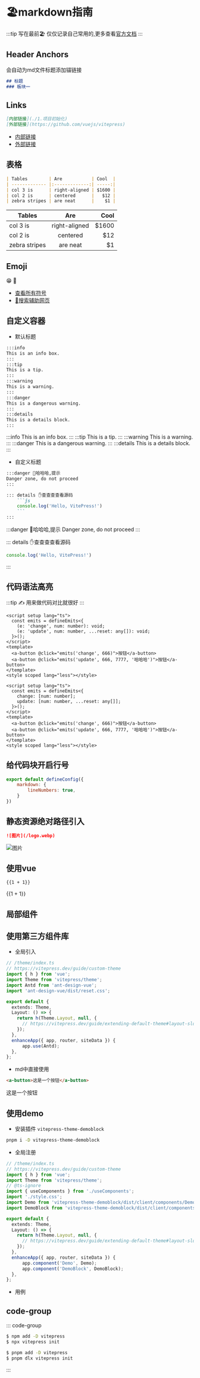 #  🏖️markdown指南
:::tip 写在最前🏖️
仅仅记录自己常用的,更多查看[官方文档](https://vitepress.dev/zh/guide/markdown)
:::

## Header Anchors
会自动为md文件标题添加锚链接

```md
## 标题
### 板块一
```

## Links

```md
[内部链接](./1.项目初始化)
[外部链接](https://github.com/vuejs/vitepress)
```

- [内部链接](./1.项目初始化)
- [外部链接](https://github.com/vuejs/vitepress)



## 表格

```md
| Tables        | Are           | Cool  |
| ------------- |:-------------:| -----:|
| col 3 is      | right-aligned | $1600 |
| col 2 is      | centered      |   $12 |
| zebra stripes | are neat      |    $1 |
```

| Tables        | Are           | Cool  |
| ------------- |:-------------:| -----:|
| col 3 is      | right-aligned | $1600 |
| col 2 is      | centered      |   $12 |
| zebra stripes | are neat      |    $1 |

## Emoji

😁 :100:

- [查看所有符号](https://github.com/markdown-it/markdown-it-emoji/blob/master/lib/data/full.mjs)
- [🧐搜索辅助网页](https://searchemoji.app/zh-hans)


## 自定义容器

- 默认标题

```md
:::info
This is an info box.
:::
:::tip
This is a tip.
:::
:::warning
This is a warning.
:::
:::danger
This is a dangerous warning.
:::
:::details
This is a details block.
:::
```

:::info
This is an info box.
:::
:::tip
This is a tip.
:::
:::warning
This is a warning.
:::
:::danger
This is a dangerous warning.
:::
:::details
This is a details block.
:::


- 自定义标题

```md
:::danger 🤪哈哈哈,提示
Danger zone, do not proceed
:::

::: details ✋查查查查看源码
    ```js
    console.log('Hello, VitePress!')
    ``` 
:::
```

:::danger 🤪哈哈哈,提示
Danger zone, do not proceed
:::

::: details ✋查查查查看源码
```js
console.log('Hello, VitePress!')
```
:::

## 代码语法高亮

:::tip ✍️
   用来做代码对比就很好
:::

```vue{3,4}
<script setup lang="ts">
  const emits = defineEmits<{
    (e: 'change', num: number): void;
    (e: 'update', num: number, ...reset: any[]): void;    
  }>();
</script>
<template>
  <a-button @click="emits('change', 666)">按钮</a-button>
  <a-button @click="emits('update', 666, 7777, '哈哈哈')">按钮</a-button>
</template>
<style scoped lang="less"></style>
```

```vue{3,4}
<script setup lang="ts">
  const emits = defineEmits<{
    change: [num: number];
    update: [num: number, ...reset: any[]];
  }>();
</script>
<template>
  <a-button @click="emits('change', 666)">按钮</a-button>
  <a-button @click="emits('update', 666, 7777, '哈哈哈')">按钮</a-button>
</template>
<style scoped lang="less"></style>
```

## 给代码块开启行号

```js
export default defineConfig({
    markdown: {
        lineNumbers: true,
    }
})
```

## 静态资源绝对路径引入

```md
![图片](/logo.webp)
```
![图片](/logo.webp)

## 使用vue

```md
{{1 + 1}}
```
{{1 + 1}}

## 局部组件



## 使用第三方组件库

- 全局引入

```ts
// /theme/index.ts
// https://vitepress.dev/guide/custom-theme
import { h } from 'vue';
import Theme from 'vitepress/theme';
import Antd from 'ant-design-vue';
import 'ant-design-vue/dist/reset.css';

export default {
  extends: Theme,
  Layout: () => {
    return h(Theme.Layout, null, {
      // https://vitepress.dev/guide/extending-default-theme#layout-slots
    });
  },
  enhanceApp({ app, router, siteData }) {
      app.use(Antd);
  },
};
```

- md中直接使用
```markdown
<a-button>这是一个按钮</a-button>
```
<a-button>这是一个按钮</a-button>

## 使用demo

- 安装插件 `vitepress-theme-demoblock`
```bash
pnpm i -D vitepress-theme-demoblock
```

- 全局注册
```ts
// /theme/index.ts
// https://vitepress.dev/guide/custom-theme
import { h } from 'vue';
import Theme from 'vitepress/theme';
// @ts-ignore
import { useComponents } from './useComponents';
import './style.css';
import Demo from 'vitepress-theme-demoblock/dist/client/components/Demo.vue';
import DemoBlock from 'vitepress-theme-demoblock/dist/client/components/DemoBlock.vue';

export default {
  extends: Theme,
  Layout: () => {
    return h(Theme.Layout, null, {
      // https://vitepress.dev/guide/extending-default-theme#layout-slots
    });
  },
  enhanceApp({ app, router, siteData }) {
      app.component('Demo', Demo);
      app.component('DemoBlock', DemoBlock);
  },
};
```

- 用例


## code-group

::: code-group
```sh [npm]
$ npm add -D vitepress
$ npx vitepress init
```
```sh [pnpm]
$ pnpm add -D vitepress
$ pnpm dlx vitepress init
```
:::

<git-talk />


